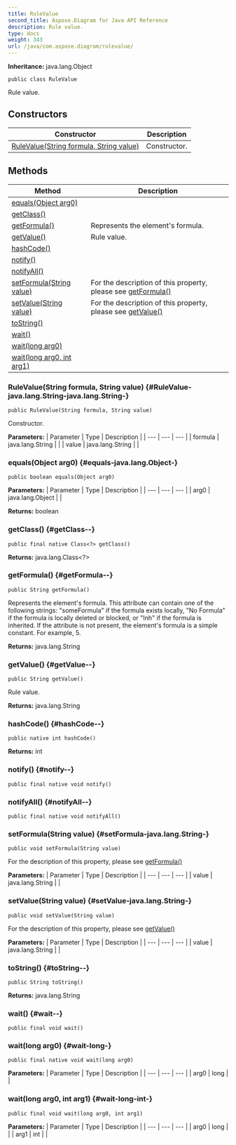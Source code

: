 ```yaml
---
title: RuleValue
second_title: Aspose.Diagram for Java API Reference
description: Rule value.
type: docs
weight: 343
url: /java/com.aspose.diagram/rulevalue/
---
```


**Inheritance:**
java.lang.Object
```
public class RuleValue
```

Rule value.
## Constructors

| Constructor | Description |
| --- | --- |
| [RuleValue(String formula, String value)](#RuleValue-java.lang.String-java.lang.String-) | Constructor. |
## Methods

| Method | Description |
| --- | --- |
| [equals(Object arg0)](#equals-java.lang.Object-) |  |
| [getClass()](#getClass--) |  |
| [getFormula()](#getFormula--) | Represents the element's formula. |
| [getValue()](#getValue--) | Rule value. |
| [hashCode()](#hashCode--) |  |
| [notify()](#notify--) |  |
| [notifyAll()](#notifyAll--) |  |
| [setFormula(String value)](#setFormula-java.lang.String-) | For the description of this property, please see [getFormula()](../../com.aspose.diagram/rulevalue\#getFormula--) |
| [setValue(String value)](#setValue-java.lang.String-) | For the description of this property, please see [getValue()](../../com.aspose.diagram/rulevalue\#getValue--) |
| [toString()](#toString--) |  |
| [wait()](#wait--) |  |
| [wait(long arg0)](#wait-long-) |  |
| [wait(long arg0, int arg1)](#wait-long-int-) |  |
### RuleValue(String formula, String value) {#RuleValue-java.lang.String-java.lang.String-}
```
public RuleValue(String formula, String value)
```


Constructor.

**Parameters:**
| Parameter | Type | Description |
| --- | --- | --- |
| formula | java.lang.String |  |
| value | java.lang.String |  |

### equals(Object arg0) {#equals-java.lang.Object-}
```
public boolean equals(Object arg0)
```




**Parameters:**
| Parameter | Type | Description |
| --- | --- | --- |
| arg0 | java.lang.Object |  |

**Returns:**
boolean
### getClass() {#getClass--}
```
public final native Class<?> getClass()
```




**Returns:**
java.lang.Class<?>
### getFormula() {#getFormula--}
```
public String getFormula()
```


Represents the element's formula. This attribute can contain one of the following strings: "someFormula" if the formula exists locally, "No Formula" if the formula is locally deleted or blocked, or "Inh" if the formula is inherited. If the attribute is not present, the element's formula is a simple constant. For example, 5.

**Returns:**
java.lang.String
### getValue() {#getValue--}
```
public String getValue()
```


Rule value.

**Returns:**
java.lang.String
### hashCode() {#hashCode--}
```
public native int hashCode()
```




**Returns:**
int
### notify() {#notify--}
```
public final native void notify()
```




### notifyAll() {#notifyAll--}
```
public final native void notifyAll()
```




### setFormula(String value) {#setFormula-java.lang.String-}
```
public void setFormula(String value)
```


For the description of this property, please see [getFormula()](../../com.aspose.diagram/rulevalue\#getFormula--)

**Parameters:**
| Parameter | Type | Description |
| --- | --- | --- |
| value | java.lang.String |  |

### setValue(String value) {#setValue-java.lang.String-}
```
public void setValue(String value)
```


For the description of this property, please see [getValue()](../../com.aspose.diagram/rulevalue\#getValue--)

**Parameters:**
| Parameter | Type | Description |
| --- | --- | --- |
| value | java.lang.String |  |

### toString() {#toString--}
```
public String toString()
```




**Returns:**
java.lang.String
### wait() {#wait--}
```
public final void wait()
```




### wait(long arg0) {#wait-long-}
```
public final native void wait(long arg0)
```




**Parameters:**
| Parameter | Type | Description |
| --- | --- | --- |
| arg0 | long |  |

### wait(long arg0, int arg1) {#wait-long-int-}
```
public final void wait(long arg0, int arg1)
```




**Parameters:**
| Parameter | Type | Description |
| --- | --- | --- |
| arg0 | long |  |
| arg1 | int |  |

